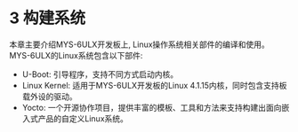 # 3 构建系统

本章主要介绍MYS-6ULX开发板上, Linux操作系统相关部件的编译和使用。MYS-6ULX的Linux系统包含以下部件:

* U-Boot: 引导程序，支持不同方式启动内核。
* Linux Kernel: 适用于MYS-6ULX开发板的Linux 4.1.15内核，同时包含支持板载外设的驱动。
* Yocto: 一个开源协作项目，提供丰富的模板、工具和方法来支持构建出面向嵌入式产品的自定义Linux系统。
